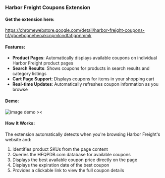 ### Harbor Freight Coupons Extension

#### Get the extension here:

https://chromewebstore.google.com/detail/harbor-freight-coupons-hf/gboebcpneheoakcnpmlondfafigpnmmk

#### Features:

- **Product Pages**: Automatically displays available coupons on individual Harbor Freight product pages
- **Search Results**: Shows coupons for products in search results and category listings
- **Cart Page Support**: Displays coupons for items in your shopping cart
- **Real-time Updates**: Automatically refreshes coupon information as you browse

#### Demo:

![image demo ><](https://lh3.googleusercontent.com/N-2o91EXV-PbLXYZlEdHA65hiT2VG-h8t9uZToZSROeMzQzjp9Z6pNDuGtsLeDTyaf6H3XL3jTqMqTxpvzyQTzZY2g=s800-w800-h500)

#### How It Works:

The extension automatically detects when you're browsing Harbor Freight's website and:
1. Identifies product SKUs from the page content
2. Queries the HFQPDB.com database for available coupons
3. Displays the best available coupon price directly on the page
4. Displays the expiration date of the best coupon
5. Provides a clickable link to view the full coupon details

